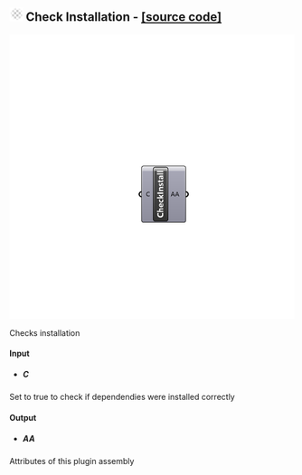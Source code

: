 ## ![](../../images/icons/Check_Installation.png) Check Installation - [[source code]](https://github.com/Eddy3D-Dev/Eddy3D/tree/dev/Check%20Installation.cs)

![](../../images/components/Check_Installation.png)

Checks installation

#### Input
* ##### C 
Set to true to check if dependendies were installed correctly

#### Output
* ##### AA
Attributes of this plugin assembly